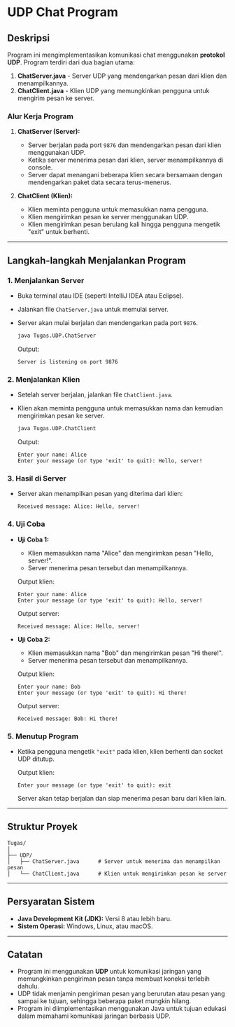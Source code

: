 
# **UDP Chat Program**

## **Deskripsi**

Program ini mengimplementasikan komunikasi chat menggunakan **protokol UDP**. Program terdiri dari dua bagian utama:

1. **ChatServer.java** - Server UDP yang mendengarkan pesan dari klien dan menampilkannya.
2. **ChatClient.java** - Klien UDP yang memungkinkan pengguna untuk mengirim pesan ke server.

### **Alur Kerja Program**

1. **ChatServer (Server):**
   - Server berjalan pada port `9876` dan mendengarkan pesan dari klien menggunakan UDP.
   - Ketika server menerima pesan dari klien, server menampilkannya di console.
   - Server dapat menangani beberapa klien secara bersamaan dengan mendengarkan paket data secara terus-menerus.

2. **ChatClient (Klien):**
   - Klien meminta pengguna untuk memasukkan nama pengguna.
   - Klien mengirimkan pesan ke server menggunakan UDP.
   - Klien mengirimkan pesan berulang kali hingga pengguna mengetik "exit" untuk berhenti.

---

## **Langkah-langkah Menjalankan Program**

### **1. Menjalankan Server**
- Buka terminal atau IDE (seperti IntelliJ IDEA atau Eclipse).
- Jalankan file `ChatServer.java` untuk memulai server.
- Server akan mulai berjalan dan mendengarkan pada port `9876`.
  
  ```bash
  java Tugas.UDP.ChatServer
  ```

  Output:
  ```
  Server is listening on port 9876
  ```

### **2. Menjalankan Klien**
- Setelah server berjalan, jalankan file `ChatClient.java`.
- Klien akan meminta pengguna untuk memasukkan nama dan kemudian mengirimkan pesan ke server.

  ```bash
  java Tugas.UDP.ChatClient
  ```

  Output:
  ```
  Enter your name: Alice
  Enter your message (or type 'exit' to quit): Hello, server!
  ```

### **3. Hasil di Server**
- Server akan menampilkan pesan yang diterima dari klien:
  ```
  Received message: Alice: Hello, server!
  ```

### **4. Uji Coba**
- **Uji Coba 1:**
  - Klien memasukkan nama "Alice" dan mengirimkan pesan "Hello, server!".
  - Server menerima pesan tersebut dan menampilkannya.
  
  Output klien:
  ```
  Enter your name: Alice
  Enter your message (or type 'exit' to quit): Hello, server!
  ```

  Output server:
  ```
  Received message: Alice: Hello, server!
  ```

- **Uji Coba 2:**
  - Klien memasukkan nama "Bob" dan mengirimkan pesan "Hi there!".
  - Server menerima pesan tersebut dan menampilkannya.
  
  Output klien:
  ```
  Enter your name: Bob
  Enter your message (or type 'exit' to quit): Hi there!
  ```

  Output server:
  ```
  Received message: Bob: Hi there!
  ```

### **5. Menutup Program**
- Ketika pengguna mengetik `"exit"` pada klien, klien berhenti dan socket UDP ditutup.

  Output klien:
  ```
  Enter your message (or type 'exit' to quit): exit
  ```

  Server akan tetap berjalan dan siap menerima pesan baru dari klien lain.

---

## **Struktur Proyek**

```
Tugas/
│
├── UDP/
│   ├── ChatServer.java      # Server untuk menerima dan menampilkan pesan
│   └── ChatClient.java      # Klien untuk mengirimkan pesan ke server
```

---

## **Persyaratan Sistem**

- **Java Development Kit (JDK):** Versi 8 atau lebih baru.
- **Sistem Operasi:** Windows, Linux, atau macOS.

---

## **Catatan**

- Program ini menggunakan **UDP** untuk komunikasi jaringan yang memungkinkan pengiriman pesan tanpa membuat koneksi terlebih dahulu.
- UDP tidak menjamin pengiriman pesan yang berurutan atau pesan yang sampai ke tujuan, sehingga beberapa paket mungkin hilang.
- Program ini diimplementasikan menggunakan Java untuk tujuan edukasi dalam memahami komunikasi jaringan berbasis UDP.
